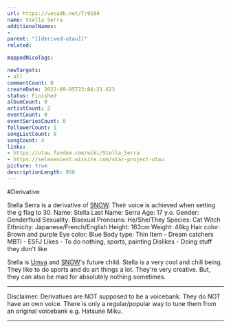 ```yaml
---
url: https://vocadb.net/T/9104
name: Stella Serra
additionalNames: 
- 
parent: "[[derived-utau]]"
related:

mappedNicoTags:

newTargets:
- all
commentCount: 0
createDate: 2022-09-05T23:04:21.623
status: Finished
albumCount: 0
artistCount: 2
eventCount: 0
eventSeriesCount: 0
followerCount: 1
songListCount: 0
songCount: 4
links: 
- https://utau.fandom.com/wiki/Stella_Serra
- https://seleneniest.wixsite.com/star-project-utau
picture: true
descriptionLength: 950
---
```


#Derivative

Stella Serra is a derivative of [SNOW](https://vocadb.net/Ar/101761).
Their voice is achieved when setting the g flag to 30.
Name: Stella
Last Name: Serra
Age: 17 y.o.
Gender: Genderfluid
Sexuality: Bisexual
Pronouns: He/She/They
Species: Cat Witch
Ethnicity: Japanese/French/English
Height: 163cm
Weight: 48kg
Hair color: Brown and purple
Eye color: Blue
Body type: Thin
Item - Dream catchers
MBTI - ESFJ
Likes - To do nothing, sports, painting
Dislikes - Doing stuff they don't like

Stella is [Umya](https://vocadb.net/Ar/96686) and [SNOW](https://vocadb.net/Ar/101761)'s future child. Stella is a very cool and chill being. They like to do sports and do art things a lot. They're very creative. But, they can also be mad for absolutely nothing sometimes. 

---
Disclaimer:
Derivatives are NOT supposed to be a voicebank. They do NOT have an own voice. There is only a regular/popular way to tune them from an original voicebank e.g. Hatsune Miku.

---

